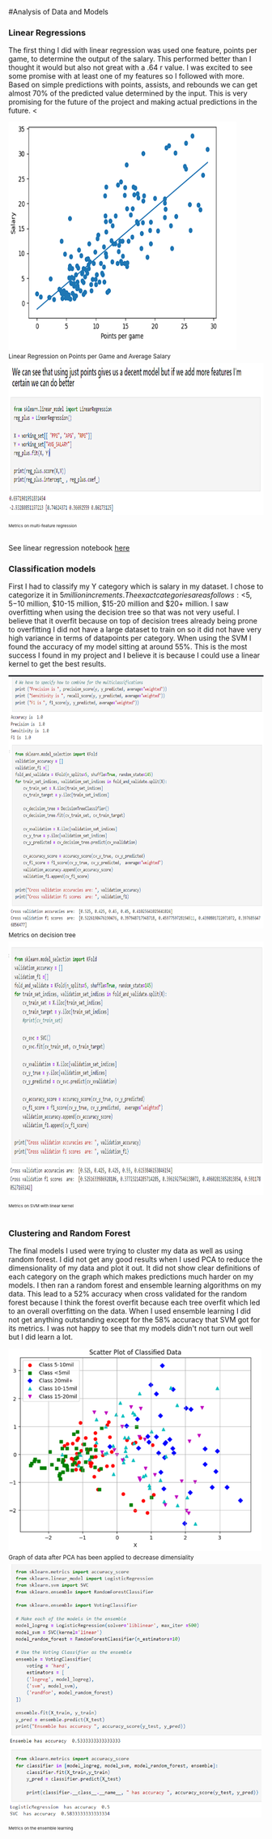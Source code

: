 #Analysis of Data and Models

### Linear Regressions
The first thing I did with linear regression was used one feature, points per game, to determine the output of the salary. This performed better than I thought it would but also not great with a .64 r value. I was excited to see some promise with at least one of my features
so I followed with more. Based on simple predictions with points, assists, and rebounds we can get almost 70% of the predicted value determined by the input.  This is very promising for the future of the project and making actual predictions in the future.
<
<p float="left">
    <img alt="text" src="visualizations/regression graph.PNG" width="450" height="450"><br>
    <sup>Linear Regression on Points per Game and Average Salary<sup>
  <img alt="text" src="visualizations/linear_multifeature.PNG" width="800" height="300"><br>
  <sup>Metrics on multi-feature regression<sup>
</p>

See linear regression notebook [here](linear_regression.ipynb)

### Classification models
First I had to classify my Y category which is salary in my dataset. I chose to categorize it in $5 million increments. The exact categories are as follows: <$5, $5-$10 million, $10-15 million, $15-20 million and $20+ million. I saw overfitting when using the decision tree so that was not very useful. I believe that it overfit because on top of decision trees already being prone to overfitting I did not have a large dataset to train on so it did not have very high variance in terms of datapoints per category. When using the SVM I found the accuracy of my model sitting at around 55%. This is the most success I found in my project and I believe it is because I could use a linear kernel to get the best results.

<p float="left">
    <img alt="text" src="visualizations/tree_results.PNG" width="800" height="500"><br>
    <sup>Metrics on decision tree<sup>
  <img alt="text" src="visualizations/svm.PNG" width="800" height="500"><br>
  <sup>Metrics on SVM with linear kernel<sup>
</p>

### Clustering and Random Forest
The final models I used were trying to cluster my data as well as using random forest. I did not get any good results when I used PCA to reduce the dimensionality of my data and plot it out. It did not show clear definitions of each category on the graph which makes predictions much harder on my models. I then ran a random forest and ensemble learning algorithms on my data. This lead to a 52% accuracy when cross validated for the random forest because I think the forest overfit because each tree overfit which led to an overall overfitting on the data. When I used ensemble learning I did not get anything outstanding except for the 58% accuracy that SVM got for its metrics. I was not happy to see that my models didn't not turn out well but I did learn a lot.

<p float="left">
    <img alt="text" src="visualizations/classification.PNG" width="500" height="400"><br>
    <sup>Graph of data after PCA has been applied to decrease dimensiality<sup><br>
  <img alt="text" src="visualizations/ensemble.PNG" width="500" height="500"><br>
  <sup>Metrics on the ensemble learning<sup>
</p>

